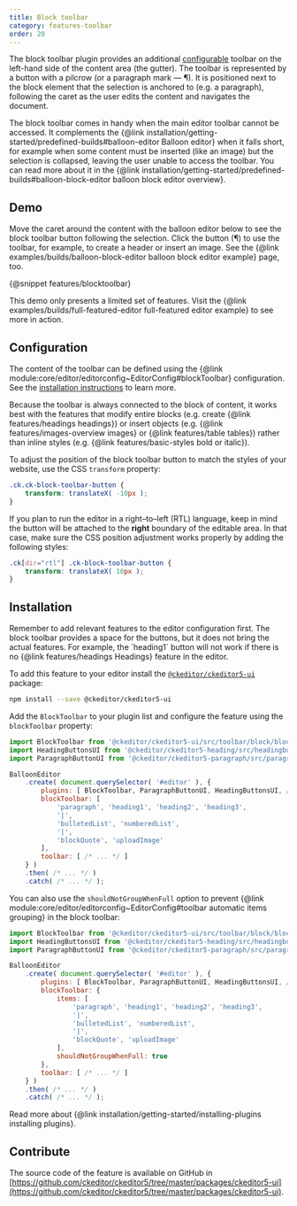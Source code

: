 ```yaml
---
title: Block toolbar
category: features-toolbar
order: 20
---
```


The block toolbar plugin provides an additional [configurable](#configuration) toolbar on the left-hand side of the content area (the gutter). The toolbar is represented by a button with a pilcrow (or a paragraph mark &mdash; &#182;). It is positioned next to the block element that the selection is anchored to (e.g. a paragraph), following the caret as the user edits the content and navigates the document.

The block toolbar comes in handy when the main editor toolbar cannot be accessed. It complements the {@link installation/getting-started/predefined-builds#balloon-editor Balloon editor} when it falls short, for example when some content must be inserted (like an image) but the selection is collapsed, leaving the user unable to access the toolbar. You can read more about it in the {@link installation/getting-started/predefined-builds#balloon-block-editor balloon block editor overview}.

## Demo

<info-box hint>
	Move the caret around the content with the balloon editor below to see the block toolbar button following the selection. Click the button (&#182;) to use the toolbar, for example, to create a header or insert an image. See the {@link examples/builds/balloon-block-editor balloon block editor example} page, too.
</info-box>

{@snippet features/blocktoolbar}

<info-box info>
	This demo only presents a limited set of features. Visit the {@link examples/builds/full-featured-editor full-featured editor example} to see more in action.
</info-box>

## Configuration

The content of the toolbar can be defined using the {@link module:core/editor/editorconfig~EditorConfig#blockToolbar} configuration. See the [installation instructions](#installation) to learn more.

<info-box hint>
	Because the toolbar is always connected to the block of content, it works best with the features that modify entire blocks (e.g. create {@link features/headings headings}) or insert objects (e.g. {@link features/images-overview images} or {@link features/table tables}) rather than inline styles (e.g. {@link features/basic-styles bold or italic}).
</info-box>

To adjust the position of the block toolbar button to match the styles of your website, use the CSS `transform` property:

```css
.ck.ck-block-toolbar-button {
	transform: translateX( -10px );
}
```

If you plan to run the editor in a right–to–left (RTL) language, keep in mind the button will be attached to the **right** boundary of the editable area. In that case, make sure the CSS position adjustment works properly by adding the following styles:

```css
.ck[dir="rtl"] .ck-block-toolbar-button {
	transform: translateX( 10px );
}
```

## Installation

<info-box hint>
	Remember to add relevant features to the editor configuration first. The block toolbar provides a space for the buttons, but it does not bring the actual features. For example, the `heading1` button will not work if there is no {@link features/headings Headings} feature in the editor.
</info-box>

To add this feature to your editor install the [`@ckeditor/ckeditor5-ui`](https://www.npmjs.com/package/@ckeditor/ckeditor5-ui) package:

```bash
npm install --save @ckeditor/ckeditor5-ui
```

Add the `BlockToolbar` to your plugin list and configure the feature using the `blockToolbar` property:

```js
import BlockToolbar from '@ckeditor/ckeditor5-ui/src/toolbar/block/blocktoolbar';
import HeadingButtonsUI from '@ckeditor/ckeditor5-heading/src/headingbuttonsui';
import ParagraphButtonUI from '@ckeditor/ckeditor5-paragraph/src/paragraphbuttonui';

BalloonEditor
	.create( document.querySelector( '#editor' ), {
		plugins: [ BlockToolbar, ParagraphButtonUI, HeadingButtonsUI, /* ... */ ],
		blockToolbar: [
			'paragraph', 'heading1', 'heading2', 'heading3',
			'|',
			'bulletedList', 'numberedList',
			'|',
			'blockQuote', 'uploadImage'
		],
		toolbar: [ /* ... */ ]
	} )
	.then( /* ... */ )
	.catch( /* ... */ );
```

You can also use the `shouldNotGroupWhenFull` option to prevent {@link module:core/editor/editorconfig~EditorConfig#toolbar automatic items grouping} in the block toolbar:

```js
import BlockToolbar from '@ckeditor/ckeditor5-ui/src/toolbar/block/blocktoolbar';
import HeadingButtonsUI from '@ckeditor/ckeditor5-heading/src/headingbuttonsui';
import ParagraphButtonUI from '@ckeditor/ckeditor5-paragraph/src/paragraphbuttonui';

BalloonEditor
	.create( document.querySelector( '#editor' ), {
		plugins: [ BlockToolbar, ParagraphButtonUI, HeadingButtonsUI, /* ... */ ],
		blockToolbar: {
			items: [
				'paragraph', 'heading1', 'heading2', 'heading3',
				'|',
				'bulletedList', 'numberedList',
				'|',
				'blockQuote', 'uploadImage'
			],
			shouldNotGroupWhenFull: true
		},
		toolbar: [ /* ... */ ]
	} )
	.then( /* ... */ )
	.catch( /* ... */ );
```

<info-box info>
	Read more about {@link installation/getting-started/installing-plugins installing plugins}.
</info-box>

## Contribute

The source code of the feature is available on GitHub in [https://github.com/ckeditor/ckeditor5/tree/master/packages/ckeditor5-ui](https://github.com/ckeditor/ckeditor5/tree/master/packages/ckeditor5-ui).
